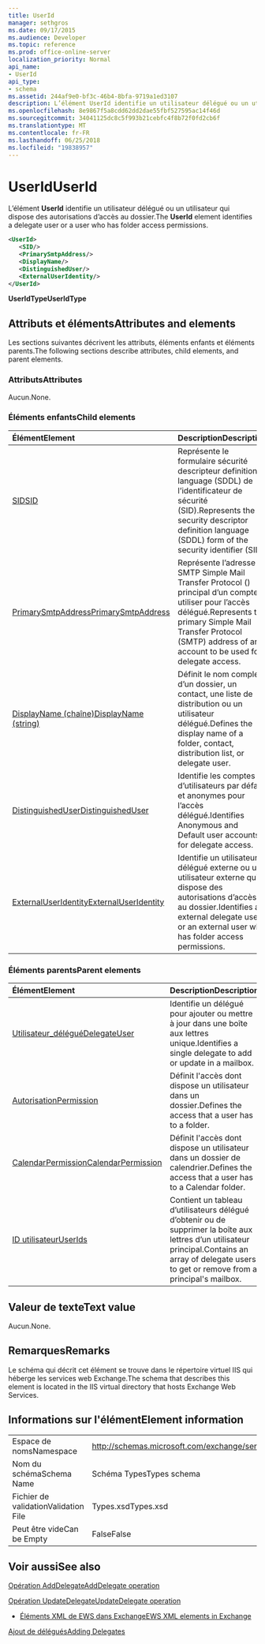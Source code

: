 ```yaml
---
title: UserId
manager: sethgros
ms.date: 09/17/2015
ms.audience: Developer
ms.topic: reference
ms.prod: office-online-server
localization_priority: Normal
api_name:
- UserId
api_type:
- schema
ms.assetid: 244af9e0-bf3c-46b4-8bfa-9719a1ed3107
description: L’élément UserId identifie un utilisateur délégué ou un utilisateur qui dispose des autorisations d’accès au dossier.
ms.openlocfilehash: 8e9867f5a8cdd62dd2dae55fbf527595ac14f46d
ms.sourcegitcommit: 34041125dc8c5f993b21cebfc4f8b72f0fd2cb6f
ms.translationtype: MT
ms.contentlocale: fr-FR
ms.lasthandoff: 06/25/2018
ms.locfileid: "19838957"
---
```

# <a name="userid"></a><span data-ttu-id="aef53-103">UserId</span><span class="sxs-lookup"><span data-stu-id="aef53-103">UserId</span></span>

<span data-ttu-id="aef53-104">L’élément **UserId** identifie un utilisateur délégué ou un utilisateur qui dispose des autorisations d’accès au dossier.</span><span class="sxs-lookup"><span data-stu-id="aef53-104">The **UserId** element identifies a delegate user or a user who has folder access permissions.</span></span> 
  
```xml
<UserId>
   <SID/>
   <PrimarySmtpAddress/>
   <DisplayName/>
   <DistinguishedUser/>
   <ExternalUserIdentity/>
</UserId>
```

 <span data-ttu-id="aef53-105">**UserIdType**</span><span class="sxs-lookup"><span data-stu-id="aef53-105">**UserIdType**</span></span>
## <a name="attributes-and-elements"></a><span data-ttu-id="aef53-106">Attributs et éléments</span><span class="sxs-lookup"><span data-stu-id="aef53-106">Attributes and elements</span></span>

<span data-ttu-id="aef53-107">Les sections suivantes décrivent les attributs, éléments enfants et éléments parents.</span><span class="sxs-lookup"><span data-stu-id="aef53-107">The following sections describe attributes, child elements, and parent elements.</span></span>
  
### <a name="attributes"></a><span data-ttu-id="aef53-108">Attributs</span><span class="sxs-lookup"><span data-stu-id="aef53-108">Attributes</span></span>

<span data-ttu-id="aef53-109">Aucun.</span><span class="sxs-lookup"><span data-stu-id="aef53-109">None.</span></span>
  
### <a name="child-elements"></a><span data-ttu-id="aef53-110">Éléments enfants</span><span class="sxs-lookup"><span data-stu-id="aef53-110">Child elements</span></span>

|<span data-ttu-id="aef53-111">**Élément**</span><span class="sxs-lookup"><span data-stu-id="aef53-111">**Element**</span></span>|<span data-ttu-id="aef53-112">**Description**</span><span class="sxs-lookup"><span data-stu-id="aef53-112">**Description**</span></span>|
|:-----|:-----|
|[<span data-ttu-id="aef53-113">SID</span><span class="sxs-lookup"><span data-stu-id="aef53-113">SID</span></span>](sid.md) <br/> |<span data-ttu-id="aef53-114">Représente le formulaire sécurité descripteur definition language (SDDL) de l’identificateur de sécurité (SID).</span><span class="sxs-lookup"><span data-stu-id="aef53-114">Represents the security descriptor definition language (SDDL) form of the security identifier (SID).</span></span>  <br/> |
|[<span data-ttu-id="aef53-115">PrimarySmtpAddress</span><span class="sxs-lookup"><span data-stu-id="aef53-115">PrimarySmtpAddress</span></span>](primarysmtpaddress.md) <br/> |<span data-ttu-id="aef53-116">Représente l’adresse SMTP Simple Mail Transfer Protocol () principal d’un compte à utiliser pour l’accès délégué.</span><span class="sxs-lookup"><span data-stu-id="aef53-116">Represents the primary Simple Mail Transfer Protocol (SMTP) address of an account to be used for delegate access.</span></span>  <br/> |
|[<span data-ttu-id="aef53-117">DisplayName (chaîne)</span><span class="sxs-lookup"><span data-stu-id="aef53-117">DisplayName (string)</span></span>](displayname-string.md) <br/> |<span data-ttu-id="aef53-118">Définit le nom complet d’un dossier, un contact, une liste de distribution ou un utilisateur délégué.</span><span class="sxs-lookup"><span data-stu-id="aef53-118">Defines the display name of a folder, contact, distribution list, or delegate user.</span></span>  <br/> |
|[<span data-ttu-id="aef53-119">DistinguishedUser</span><span class="sxs-lookup"><span data-stu-id="aef53-119">DistinguishedUser</span></span>](distinguisheduser.md) <br/> |<span data-ttu-id="aef53-120">Identifie les comptes d’utilisateurs par défaut et anonymes pour l’accès délégué.</span><span class="sxs-lookup"><span data-stu-id="aef53-120">Identifies Anonymous and Default user accounts for delegate access.</span></span>  <br/> |
|[<span data-ttu-id="aef53-121">ExternalUserIdentity</span><span class="sxs-lookup"><span data-stu-id="aef53-121">ExternalUserIdentity</span></span>](externaluseridentity.md) <br/> |<span data-ttu-id="aef53-122">Identifie un utilisateur délégué externe ou un utilisateur externe qui dispose des autorisations d’accès au dossier.</span><span class="sxs-lookup"><span data-stu-id="aef53-122">Identifies an external delegate user or an external user who has folder access permissions.</span></span>  <br/> |
   
### <a name="parent-elements"></a><span data-ttu-id="aef53-123">Éléments parents</span><span class="sxs-lookup"><span data-stu-id="aef53-123">Parent elements</span></span>

|<span data-ttu-id="aef53-124">**Élément**</span><span class="sxs-lookup"><span data-stu-id="aef53-124">**Element**</span></span>|<span data-ttu-id="aef53-125">**Description**</span><span class="sxs-lookup"><span data-stu-id="aef53-125">**Description**</span></span>|
|:-----|:-----|
|[<span data-ttu-id="aef53-126">Utilisateur_délégué</span><span class="sxs-lookup"><span data-stu-id="aef53-126">DelegateUser</span></span>](delegateuser.md) <br/> |<span data-ttu-id="aef53-127">Identifie un délégué pour ajouter ou mettre à jour dans une boîte aux lettres unique.</span><span class="sxs-lookup"><span data-stu-id="aef53-127">Identifies a single delegate to add or update in a mailbox.</span></span>  <br/> |
|[<span data-ttu-id="aef53-128">Autorisation</span><span class="sxs-lookup"><span data-stu-id="aef53-128">Permission</span></span>](permission.md) <br/> |<span data-ttu-id="aef53-129">Définit l'accès dont dispose un utilisateur dans un dossier.</span><span class="sxs-lookup"><span data-stu-id="aef53-129">Defines the access that a user has to a folder.</span></span>  <br/> |
|[<span data-ttu-id="aef53-130">CalendarPermission</span><span class="sxs-lookup"><span data-stu-id="aef53-130">CalendarPermission</span></span>](calendarpermission.md) <br/> |<span data-ttu-id="aef53-131">Définit l'accès dont dispose un utilisateur dans un dossier de calendrier.</span><span class="sxs-lookup"><span data-stu-id="aef53-131">Defines the access that a user has to a Calendar folder.</span></span>  <br/> |
|[<span data-ttu-id="aef53-132">ID utilisateur</span><span class="sxs-lookup"><span data-stu-id="aef53-132">UserIds</span></span>](userids.md) <br/> |<span data-ttu-id="aef53-133">Contient un tableau d’utilisateurs délégué d’obtenir ou de supprimer la boîte aux lettres d’un utilisateur principal.</span><span class="sxs-lookup"><span data-stu-id="aef53-133">Contains an array of delegate users to get or remove from a principal's mailbox.</span></span>  <br/> |
   
## <a name="text-value"></a><span data-ttu-id="aef53-134">Valeur de texte</span><span class="sxs-lookup"><span data-stu-id="aef53-134">Text value</span></span>

<span data-ttu-id="aef53-135">Aucun.</span><span class="sxs-lookup"><span data-stu-id="aef53-135">None.</span></span>
  
## <a name="remarks"></a><span data-ttu-id="aef53-136">Remarques</span><span class="sxs-lookup"><span data-stu-id="aef53-136">Remarks</span></span>

<span data-ttu-id="aef53-137">Le schéma qui décrit cet élément se trouve dans le répertoire virtuel IIS qui héberge les services web Exchange.</span><span class="sxs-lookup"><span data-stu-id="aef53-137">The schema that describes this element is located in the IIS virtual directory that hosts Exchange Web Services.</span></span>
  
## <a name="element-information"></a><span data-ttu-id="aef53-138">Informations sur l'élément</span><span class="sxs-lookup"><span data-stu-id="aef53-138">Element information</span></span>

|||
|:-----|:-----|
|<span data-ttu-id="aef53-139">Espace de noms</span><span class="sxs-lookup"><span data-stu-id="aef53-139">Namespace</span></span>  <br/> |http://schemas.microsoft.com/exchange/services/2006/types  <br/> |
|<span data-ttu-id="aef53-140">Nom du schéma</span><span class="sxs-lookup"><span data-stu-id="aef53-140">Schema Name</span></span>  <br/> |<span data-ttu-id="aef53-141">Schéma Types</span><span class="sxs-lookup"><span data-stu-id="aef53-141">Types schema</span></span>  <br/> |
|<span data-ttu-id="aef53-142">Fichier de validation</span><span class="sxs-lookup"><span data-stu-id="aef53-142">Validation File</span></span>  <br/> |<span data-ttu-id="aef53-143">Types.xsd</span><span class="sxs-lookup"><span data-stu-id="aef53-143">Types.xsd</span></span>  <br/> |
|<span data-ttu-id="aef53-144">Peut être vide</span><span class="sxs-lookup"><span data-stu-id="aef53-144">Can be Empty</span></span>  <br/> |<span data-ttu-id="aef53-145">False</span><span class="sxs-lookup"><span data-stu-id="aef53-145">False</span></span>  <br/> |
   
## <a name="see-also"></a><span data-ttu-id="aef53-146">Voir aussi</span><span class="sxs-lookup"><span data-stu-id="aef53-146">See also</span></span>



[<span data-ttu-id="aef53-147">Opération AddDelegate</span><span class="sxs-lookup"><span data-stu-id="aef53-147">AddDelegate operation</span></span>](adddelegate-operation.md)
  
[<span data-ttu-id="aef53-148">Opération UpdateDelegate</span><span class="sxs-lookup"><span data-stu-id="aef53-148">UpdateDelegate operation</span></span>](updatedelegate-operation.md)


- [<span data-ttu-id="aef53-149">Éléments XML de EWS dans Exchange</span><span class="sxs-lookup"><span data-stu-id="aef53-149">EWS XML elements in Exchange</span></span>](ews-xml-elements-in-exchange.md)


[<span data-ttu-id="aef53-150">Ajout de délégués</span><span class="sxs-lookup"><span data-stu-id="aef53-150">Adding Delegates</span></span>](http://msdn.microsoft.com/library/3a744150-66a3-4a13-9433-793603ba5038%28Office.15%29.aspx)

